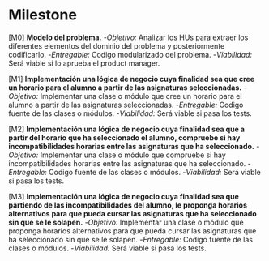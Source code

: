 # Milestone

[M0] **Modelo del problema.**
    -*Objetivo:* Analizar los HUs para extraer los diferentes elementos del dominio del problema y posteriormente codificarlo.
    -*Entregable:* Codigo modularizado del problema.
    -*Viabilidad:* Será viable si lo aprueba el product manager.

[M1] **Implementación una lógica de negocio cuya finalidad sea que cree un horario para el alumno a partir de las asignaturas seleccionadas.**
    -*Objetivo:* Implementar una clase o módulo que cree un horario para el alumno a partir de las asignaturas seleccionadas.
    -*Entregable:* Codigo fuente de las clases o módulos.
    -*Viabilidad:* Será viable si pasa los tests.
    
[M2] **Implementación una lógica de negocio cuya finalidad sea que a partir del horario que ha seleccionado el alumno, compruebe si hay incompatibilidades horarias entre las asignaturas que ha seleccionado.**
    -*Objetivo:* Implementar una clase o módulo que compruebe si hay incompatibilidades horarias entre las asignaturas que ha seleccionado.
    -*Entregable:* Codigo fuente de las clases o módulos.
    -*Viabilidad:* Será viable si pasa los tests.

[M3] **Implementación una lógica de negocio cuya finalidad sea que partiendo de las incompatibilidades del alumno, le proponga horarios alternativos para que pueda cursar las asignaturas que ha seleccionado sin que se le solapen.**
    -*Objetivo:* Implementar una clase o módulo que proponga horarios alternativos para que pueda cursar las asignaturas que ha seleccionado sin que se le solapen.
    -*Entregable:* Codigo fuente de las clases o módulos.
    -*Viabilidad:* Será viable si pasa los tests.